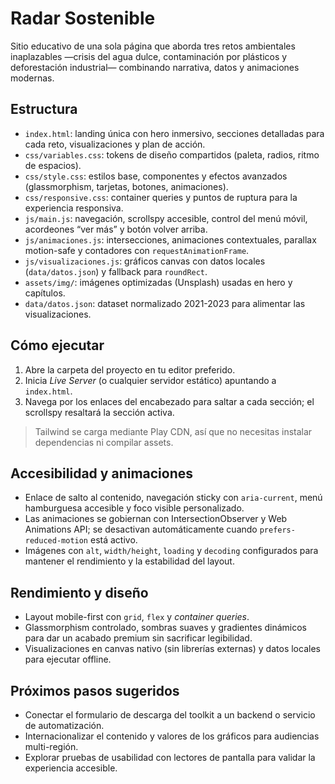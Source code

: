 # Radar Sostenible

Sitio educativo de una sola página que aborda tres retos ambientales inaplazables —crisis del agua dulce, contaminación por plásticos y deforestación industrial— combinando narrativa, datos y animaciones modernas.

## Estructura

- `index.html`: landing única con hero inmersivo, secciones detalladas para cada reto, visualizaciones y plan de acción.
- `css/variables.css`: tokens de diseño compartidos (paleta, radios, ritmo de espacios).
- `css/style.css`: estilos base, componentes y efectos avanzados (glassmorphism, tarjetas, botones, animaciones).
- `css/responsive.css`: container queries y puntos de ruptura para la experiencia responsiva.
- `js/main.js`: navegación, scrollspy accesible, control del menú móvil, acordeones “ver más” y botón volver arriba.
- `js/animaciones.js`: intersecciones, animaciones contextuales, parallax motion-safe y contadores con `requestAnimationFrame`.
- `js/visualizaciones.js`: gráficos canvas con datos locales (`data/datos.json`) y fallback para `roundRect`.
- `assets/img/`: imágenes optimizadas (Unsplash) usadas en hero y capítulos.
- `data/datos.json`: dataset normalizado 2021-2023 para alimentar las visualizaciones.

## Cómo ejecutar

1. Abre la carpeta del proyecto en tu editor preferido.
2. Inicia _Live Server_ (o cualquier servidor estático) apuntando a `index.html`.
3. Navega por los enlaces del encabezado para saltar a cada sección; el scrollspy resaltará la sección activa.

> Tailwind se carga mediante Play CDN, así que no necesitas instalar dependencias ni compilar assets.

## Accesibilidad y animaciones

- Enlace de salto al contenido, navegación sticky con `aria-current`, menú hamburguesa accesible y foco visible personalizado.
- Las animaciones se gobiernan con IntersectionObserver y Web Animations API; se desactivan automáticamente cuando `prefers-reduced-motion` está activo.
- Imágenes con `alt`, `width/height`, `loading` y `decoding` configurados para mantener el rendimiento y la estabilidad del layout.

## Rendimiento y diseño

- Layout mobile-first con `grid`, `flex` y _container queries_.
- Glassmorphism controlado, sombras suaves y gradientes dinámicos para dar un acabado premium sin sacrificar legibilidad.
- Visualizaciones en canvas nativo (sin librerías externas) y datos locales para ejecutar offline.

## Próximos pasos sugeridos

- Conectar el formulario de descarga del toolkit a un backend o servicio de automatización.
- Internacionalizar el contenido y valores de los gráficos para audiencias multi-región.
- Explorar pruebas de usabilidad con lectores de pantalla para validar la experiencia accesible.
